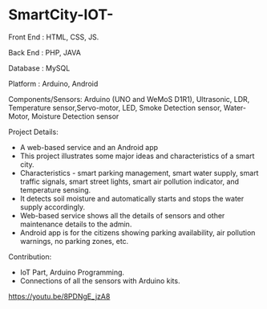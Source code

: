 # SmartCity-IOT-
Front End : HTML, CSS, JS. 

Back End : PHP, JAVA 

Database : MySQL

Platform : Arduino, Android

Components/Sensors: Arduino (UNO and WeMoS D1R1), Ultrasonic, LDR, Temperature sensor,Servo-motor, LED, Smoke Detection sensor, Water-Motor, Moisture Detection sensor

Project Details: 
* A web-based service and an Android app
* This project illustrates some major ideas and characteristics of a smart city. 
* Characteristics - smart parking management, smart water supply, smart traffic signals, smart street lights, smart air pollution indicator, and temperature sensing.
* It detects soil moisture and automatically starts and stops the water supply accordingly.
* Web-based service shows all the details of sensors and other maintenance details to the admin.
* Android app is for the citizens showing parking availability, air pollution warnings, no parking zones, etc.

Contribution:
* IoT Part, Arduino Programming.
* Connections of all the sensors with Arduino kits. 

https://youtu.be/8PDNgE_jzA8
